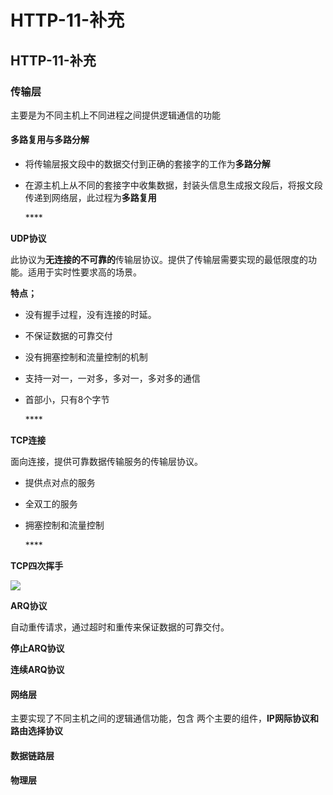 # HTTP-11-补充

## HTTP-11-补充

### 传输层

主要是为不同主机上不同进程之间提供逻辑通信的功能

#### 多路复用与多路分解

* 将传输层报文段中的数据交付到正确的套接字的工作为**多路分解**
* 在源主机上从不同的套接字中收集数据，封装头信息生成报文段后，将报文段传递到网络层，此过程为**多路复用**

  \*\*\*\*

**UDP协议**

此协议为**无连接的不可靠的**传输层协议。提供了传输层需要实现的最低限度的功能。适用于实时性要求高的场景。

**特点；**

* 没有握手过程，没有连接的时延。
* 不保证数据的可靠交付
* 没有拥塞控制和流量控制的机制
* 支持一对一，一对多，多对一，多对多的通信
* 首部小，只有8个字节

  \*\*\*\*

**TCP连接**

面向连接，提供可靠数据传输服务的传输层协议。

* 提供点对点的服务
* 全双工的服务
* 拥塞控制和流量控制

  \*\*\*\*

**TCP四次挥手**

[![](https://camo.githubusercontent.com/4cda822b0fbd6f4d44842426a5c4a9d6ef0cab60/68747470733a2f2f696d672d626c6f672e6373646e2e6e65742f32303137303630363038343835313237323f77617465726d61726b2f322f746578742f6148523063446f764c324a736232637559334e6b626935755a5851766358706a6333553d2f666f6e742f3561364c354c32542f666f6e7473697a652f3430302f66696c6c2f49304a42516b46434d413d3d2f646973736f6c76652f37302f677261766974792f536f75746845617374)](https://camo.githubusercontent.com/4cda822b0fbd6f4d44842426a5c4a9d6ef0cab60/68747470733a2f2f696d672d626c6f672e6373646e2e6e65742f32303137303630363038343835313237323f77617465726d61726b2f322f746578742f6148523063446f764c324a736232637559334e6b626935755a5851766358706a6333553d2f666f6e742f3561364c354c32542f666f6e7473697a652f3430302f66696c6c2f49304a42516b46434d413d3d2f646973736f6c76652f37302f677261766974792f536f75746845617374)

**ARQ协议**

自动重传请求，通过超时和重传来保证数据的可靠交付。

**停止ARQ协议**

**连续ARQ协议**

#### 网络层

主要实现了不同主机之间的逻辑通信功能，包含 两个主要的组件，**IP网际协议和路由选择协议**

#### 数据链路层

#### 物理层

